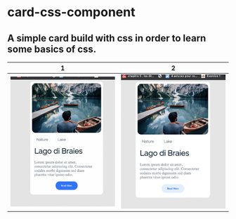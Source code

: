 # card-css-component
## A simple card build with css in order to learn some basics of css.
| 1 | 2 |
|-------|-------|
|<img src="https://github.com/imdadAdelabou/card-css-component/blob/main/screenshots/screen01.png" width="400" />|<img src="https://github.com/imdadAdelabou/card-css-component/blob/main/screenshots/screen00.png" width="400"/>|


